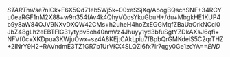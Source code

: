 $START$mVse7nlCk+F6X5Qd71eb5Wj5k+00xeSSjXq/AoogBQscnSNF+34RCYu0eaRGF1nM2X88+w9n354fAv4k4QhyVQosYkuGbuH+/du+MbgkHE1KUP4b9y8aW84OJV9NXvDXQW42CMs+h2uheH4hoZxEGGMqfZBaUaOrkNCci0JbZ48gLh2eEBTFlG31ytypv5oh40nmVz4Jhuyy1yd3bfuSgtYZDkAXsJ6qfi+NFVf0c+XKDpua3KWjuOwx+sz4A8KEjtCAkLpiu7fBpbQrGMKdeiS5C2qrTHZ+2INrY9H2+RAVndmE3TZ1GR7b1UrVKX4SLQZl6fx7lr7qgy0Ge1zcYA==$END$